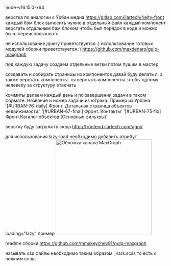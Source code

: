 node-v16.15.0-x64

верстка по аналогии с Урбан медиа https://gitlab.com/ilartech/rielty-front
каждый бэм блок выносить нужно в отдельный файл
каждый компонент верстать отдельным бэм блоком
чтобы был порядок в коде
и можно было переиспользовать 

не использование jquery приветствуется :)
использование готовых модулей сборки приветствуется :) https://github.com/maxdenaro/gulp-maxgraph

под каждую задачу создаем отдельные ветки потом пушим в мастер

создавать и собирать страницы из компонентов давай буду делать я, а также верстать компоненты. ты верстать компоненты. чтобы одному человеку за структуру отвечать 

коммиты делаем каждый день и по завершении задачи в таком формате. Название и номер задачи из ютрэка. Пример из Урбана:
'[#URBAN-76-daily] Фронт. Детальная страница объектов недвижимости.'
'[#URBAN-67-final] Фронт. Контакты'
'[#URBAN-75-fix] Фронт.Каталог объектов (Основные фильтры)'

верстку буду загружать сюда http://frontend.ilartech.com/agni/ 

для использования lazy-load необходимо добавить атрибут loading="lazy" 
пример <img loading="lazy" src="img/cover.jpg" class="image" width="300" height="300" alt="Обложка канала MaxGraph">

readme сборки https://github.com/mmakeychev91/gulp-maxgraph

называть css файлы необходимо таким образом _vars.scss то есть с нижним слэш
